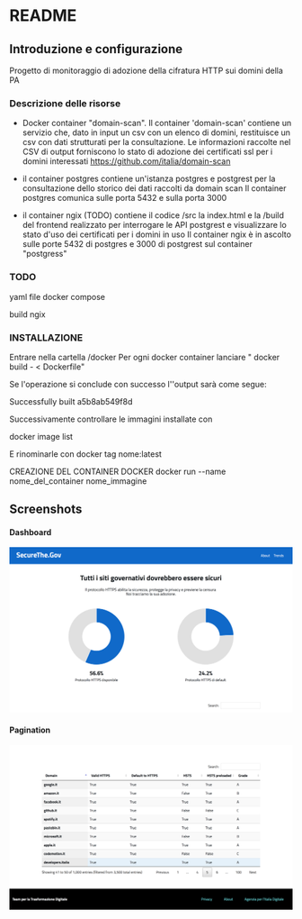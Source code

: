 # README
## Introduzione e configurazione
Progetto di monitoraggio di adozione della cifratura HTTP sui domini della PA

### Descrizione delle risorse
   - Docker container "domain-scan". Il container 'domain-scan' contiene un servizio che,
   dato in input un csv con un elenco di domini, restituisce un csv con dati strutturati per la consultazione.
   Le informazioni raccolte nel CSV di output forniscono lo stato di adozione dei certificati ssl per i domini interessati
   https://github.com/italia/domain-scan

   - il container postgres contiene un'istanza postgres e postgrest per la consultazione dello storico dei dati raccolti da domain scan
   Il container postgres comunica sulle porta 5432 e sulla porta 3000

   - il container ngix (TODO) contiene il codice /src la index.html e la /build del frontend realizzato per interrogare le API postgrest e visualizzare lo stato d'uso dei certificati per i domini in uso
   Il container ngix è in ascolto sulle porte 5432 di postgres e 3000 di postgrest sul container "postgress"


### TODO
yaml file docker compose

build ngix 

### INSTALLAZIONE

Entrare nella cartella /docker
Per ogni docker container lanciare
  " docker build - < Dockerfile"

Se l'operazione si conclude con successo l''output sarà come segue:

  Successfully built a5b8ab549f8d

Successivamente controllare le immagini installate con

  docker image list

E rinominarle con
  docker tag <id> nome:latest

CREAZIONE DEL CONTAINER DOCKER
docker run --name nome_del_container  nome_immagine

## Screenshots
#### Dashboard
![graph](src/img/graph.png)
#### Pagination
![pagination](src/img/table_items.png)
